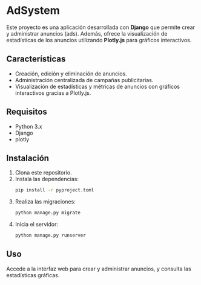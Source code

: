 # AdSystem

Este proyecto es una aplicación desarrollada con **Django** que permite crear y administrar anuncios (ads). Además, ofrece la visualización de estadísticas de los anuncios utilizando **Plotly.js** para gráficos interactivos.

## Características

- Creación, edición y eliminación de anuncios.
- Administración centralizada de campañas publicitarias.
- Visualización de estadísticas y métricas de anuncios con gráficos interactivos gracias a Plotly.js.

## Requisitos

- Python 3.x
- Django
- plotly

## Instalación

1. Clona este repositorio.
2. Instala las dependencias:
    ```bash
    pip install -r pyproject.toml
    ```
3. Realiza las migraciones:
    ```bash
    python manage.py migrate
    ```
4. Inicia el servidor:
    ```bash
    python manage.py runserver
    ```

## Uso

Accede a la interfaz web para crear y administrar anuncios, y consulta las estadísticas gráficas.
